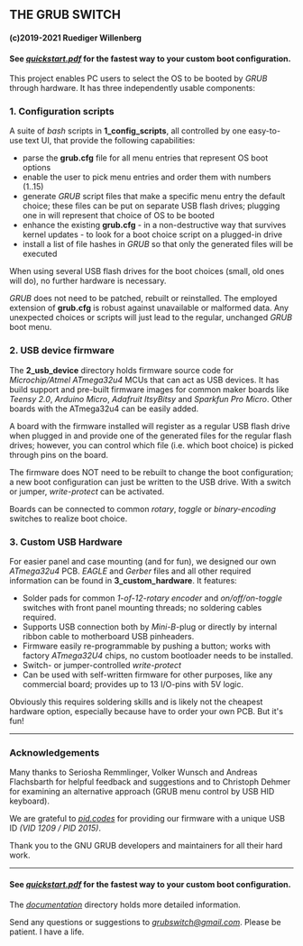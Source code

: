 ## THE GRUB SWITCH ##

#### (c)2019-2021 Ruediger Willenberg

#### See [*quickstart.pdf*](./quickstart.pdf) for the fastest way to your custom boot configuration.

This project enables PC users to select the OS to be booted by *GRUB* through hardware.
It has three independently usable components:

### 1. Configuration scripts ###

A suite of *bash* scripts in **1_config_scripts**, all controlled by one easy-to-use text UI, that provide the following capabilities:
* parse the **grub.cfg** file for all menu entries that represent OS boot options
* enable the user to pick menu entries and order them with numbers (1..15)
* generate *GRUB* script files that make a specific menu entry the default choice; these files can be put on separate USB flash drives; plugging one in will represent that choice of OS to be booted
* enhance the existing **grub.cfg** - in a non-destructive way that survives kernel updates - to look for a boot choice script on a plugged-in drive
* install a list of file hashes in *GRUB* so that only the generated files will be executed

When using several USB flash drives for the boot choices (small, old ones will do), no further hardware is necessary.

*GRUB* does not need to be patched, rebuilt or reinstalled. The employed extension of **grub.cfg** is robust against unavailable or malformed data. Any unexpected choices or scripts will just lead to the regular, unchanged *GRUB* boot menu.

### 2. USB device firmware

The **2_usb_device** directory holds firmware source code for *Microchip/Atmel ATmega32u4* MCUs that can act as USB devices. It has build support and pre-built firmware images for common maker boards like *Teensy 2.0*, *Arduino Micro*, *Adafruit ItsyBitsy* and *Sparkfun Pro Micro*. Other boards with the ATmega32u4 can be easily added.

A board with the firmware installed will register as a regular USB flash drive when plugged in and provide one of the generated files for the regular flash drives; however, you can control which file (i.e. which boot choice) is picked through pins on the board.

The firmware does NOT need to be rebuilt to change the boot configuration; a new boot configuration can just be written to the USB drive. With a switch or jumper, *write-protect* can be activated.

Boards can be connected to common *rotary*, *toggle* or *binary-encoding* switches to realize boot choice.

### 3. Custom USB Hardware 

For easier panel and case mounting (and for fun), we designed our own *ATmega32u4* PCB. *EAGLE* and *Gerber* files and all other required information can be found in **3_custom_hardware**. It features:

* Solder pads for common *1-of-12-rotary encoder* and *on/off/on-toggle* switches with front panel mounting threads; no soldering cables required.
* Supports USB connection both by *Mini-B*-plug or directly by internal ribbon cable to motherboard USB pinheaders.
* Firmware easily re-programmable by pushing a button; works with factory *ATmega32U4* chips, no custom bootloader needs to be installed.
* Switch- or jumper-controlled *write-protect*
* Can be used with self-written firmware for other purposes, like any commercial board; provides up to 13 I/O-pins with 5V logic.

Obviously this requires soldering skills and is likely not the cheapest hardware option, especially because have to order your own PCB. But it's fun!

---

### Acknowledgements 

Many thanks to Seriosha Remmlinger, Volker Wunsch and Andreas Flachsbarth for helpful feedback and suggestions and to Christoph Dehmer for examining an alternative approach (GRUB menu control by USB HID keyboard).

We are grateful to [*pid.codes*](https://pid.codes/) for providing our firmware with a unique USB ID *(VID 1209 / PID 2015)*.

Thank you to the GNU GRUB developers and maintainers for all their hard work.

---

#### See [*quickstart.pdf*](./quickstart.pdf) for the fastest way to your custom boot configuration.

The [*documentation*](./documentation/) directory holds more detailed information.

Send any questions or suggestions to [*grubswitch@gmail.com*](mailto:grubswitch@gmail.com). Please be patient. I have a life.
